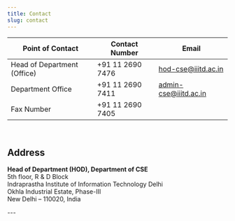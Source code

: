 ```yaml
---
title: Contact
slug: contact
---
```


<table>
  <thead>
    <tr>
      <th>Point of Contact</th>
      <th>Contact Number</th>
      <th>Email</th>
    </tr>
  </thead>
  <tbody>
    <tr>
      <td>Head of Department (Office)</td>
      <td>+91 11 2690 7476</td>
      <td><a href="mailto:hod-cse@iiitd.ac.in">hod-cse@iiitd.ac.in</a></td>
    </tr>
    <tr>
      <td>Department Office</td>
      <td>+91 11 2690 7411</td>
      <td><a href="mailto:admin-cse@iiitd.ac.in">admin-cse@iiitd.ac.in</a></td>
    </tr>
    <tr>
      <td>Fax Number</td>
      <td>+91 11 2690 7405</td>
      <td></td>
    </tr>
  </tbody>
</table>

<br/>

## Address

**Head of Department (HOD), Department of CSE** <br/>5th floor, R & D Block <br/> Indraprastha Institute of Information Technology Delhi <br/> Okhla Industrial Estate, Phase-III <br/> New Delhi – 110020, India

\---
